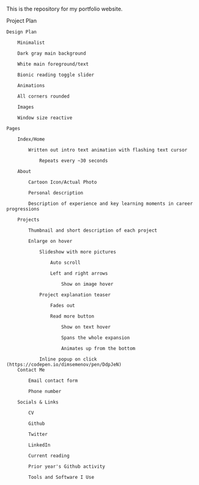 This is the repository for my portfolio website. 

Project Plan

    Design Plan

        Minimalist

        Dark gray main background

        White main foreground/text

        Bionic reading toggle slider

        Animations

        All corners rounded

        Images

        Window size reactive

    Pages

        Index/Home

            Written out intro text animation with flashing text cursor

                Repeats every ~30 seconds

        About

            Cartoon Icon/Actual Photo

            Personal description

            Description of experience and key learning moments in career progressions

        Projects

            Thumbnail and short description of each project

            Enlarge on hover

                Slideshow with more pictures

                    Auto scroll

                    Left and right arrows

                        Show on image hover

                Project explanation teaser

                    Fades out

                    Read more button

                        Show on text hover

                        Spans the whole expansion

                        Animates up from the bottom

                Inline popup on click (https://codepen.io/dimsemenov/pen/DdpJeN)
        Contact Me

            Email contact form

            Phone number

        Socials & Links

            CV

            Github

            Twitter

            LinkedIn

            Current reading

            Prior year's Github activity

            Tools and Software I Use
